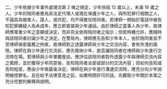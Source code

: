 二、少年依據少年事件處理法第 2 條之規定，少年係指 12 歲以上，未滿 18 歲之人。少年的陪同者應為其法定代理人或現在保護少年之人，與所犯罪行相關之人，不論其為被害人、證人，或共犯，均不得擔任陪同者。若律師一開始於電話中被告知犯罪嫌疑人為未成年，應立即直接與少年通話。由於律師之當事人為少年，故律師應尊重少年之意願或決定，而非完全依照陪同者之指示；但若時機允許，應隨時與該陪同者討論少年之決定。在警局內，律師應先告知少年本人，由於陪同者並不受律師保密義務之拘束，故律師對之透露律師與少年之交流內容，會有外洩的風險。律師在與少年進行交流前，應先徵詢少年，是否讓陪同者在律師與少年進行交流時在場。若律師與少年單獨會談，應評估該陪同者對外透露少年與律師交流內容之風險，並於獲得少年同意後，告知陪同者全部或部分的交流內容；但如何告知或告知程度，應由少年做最後決定。律師在與少年進行溝通交流時，應充分向少年說明被控罪名，且在給予法律意見之前，如果時間許可的話，先聽取少年關於本案之充分完整的解釋與說明。